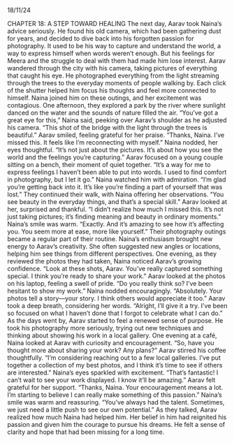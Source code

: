 18/11/24

CHAPTER 18: A STEP TOWARD HEALING
The next day, Aarav took Naina’s advice seriously. He found his old camera, which had been gathering dust for years, and decided to dive back into his forgotten passion for photography. It used to be his way to capture and understand the world, a way to express himself when words weren’t enough. But his feelings for Meera and the struggle to deal with them had made him lose interest.
Aarav wandered through the city with his camera, taking pictures of everything that caught his eye. He photographed everything from the light streaming through the trees to the everyday moments of people walking by. Each click of the shutter helped him focus his thoughts and feel more connected to himself.
Naina joined him on these outings, and her excitement was contagious. One afternoon, they explored a park by the river where sunlight danced on the water and the sounds of nature filled the air.
“You’ve got a great eye for this,” Naina said, peeking over Aarav’s shoulder as he adjusted his camera. “This shot of the bridge with the light through the trees is beautiful.”
Aarav smiled, feeling grateful for her praise. “Thanks, Naina. I’ve missed this. It feels like I’m reconnecting with myself.”
Naina nodded, her eyes thoughtful. “It’s not just about the pictures. It’s about how you see the world and the feelings you’re capturing.”
Aarav focused on a young couple sitting on a bench, their moment of quiet together. “It’s a way for me to express feelings I haven’t been able to put into words. I used to find comfort in photography, but I let it go.”
Naina watched him with admiration. “I’m glad you’re getting back into it. It’s like you’re finding a part of yourself that was lost.”
They continued their walk, with Naina offering her observations. “You see beauty in the everyday things, and that’s a special skill.”
Aarav looked at her, surprised and thankful. “I didn’t realize how much I missed this. It’s not just taking pictures; it’s finding meaning and beauty in ordinary moments.”
Naina’s smile was warm. “Exactly. And it’s amazing to see how it’s affecting you. You seem more at ease, more like yourself.”
Their photography outings became a regular part of their routine. Naina’s enthusiasm brought new energy to Aarav’s creativity. She often suggested new angles or locations, helping him see things from different perspectives.
One evening, as they reviewed the photos they had taken, Naina noticed Aarav’s growing confidence. “Look at these shots, Aarav. You’ve really captured something special. I think you’re ready to share your work.”
Aarav looked at the photos on his laptop, feeling a swell of pride. “Do you really think so? I’ve been hesitant to show my work.”
Naina nodded encouragingly. “Absolutely. Your photos tell a story—your story. I think others would appreciate it too.”
Aarav took a deep breath, considering her words. “Alright, I’ll give it a try. I’ve been so focused on what I haven’t done that I forgot to celebrate what I can do.”
As the days went by, Aarav started to feel a renewed sense of purpose. He took his photography more seriously, trying out new techniques and thinking about showing his work in a local gallery.
One evening at a café, Naina looked at Aarav with curiosity and encouragement. “So, have you thought more about sharing your work? Any plans?”
Aarav stirred his coffee thoughtfully. “I’m considering reaching out to a few local galleries. I’ve put together a collection of my best photos, and I think it’s time to see if others are interested.”
Naina’s eyes sparkled with excitement. “That’s fantastic! I can’t wait to see your work displayed. I know it’ll be amazing.”
Aarav felt grateful for her support. “Thanks, Naina. Your encouragement means a lot. I’m starting to believe I can really make something of this passion.”
Naina’s smile was warm and reassuring. “You’ve always had the talent. Sometimes, we just need a little push to see our own potential.”
As they talked, Aarav realized how much Naina had helped him. Her belief in him had reignited his passion and given him the courage to pursue his dreams. He felt a sense of clarity and hope that had been missing for a long time.